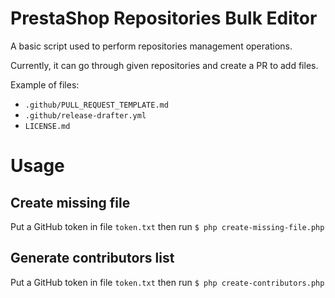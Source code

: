 PrestaShop Repositories Bulk Editor
===================================

A basic script used to perform repositories management operations.

Currently, it can go through given repositories
and create a PR to add files.

Example of files:
- `.github/PULL_REQUEST_TEMPLATE.md`
- `.github/release-drafter.yml`
- `LICENSE.md`

# Usage

## Create missing file

Put a GitHub token in file `token.txt` then run `$ php create-missing-file.php`

## Generate contributors list

Put a GitHub token in file `token.txt` then run `$ php create-contributors.php`

